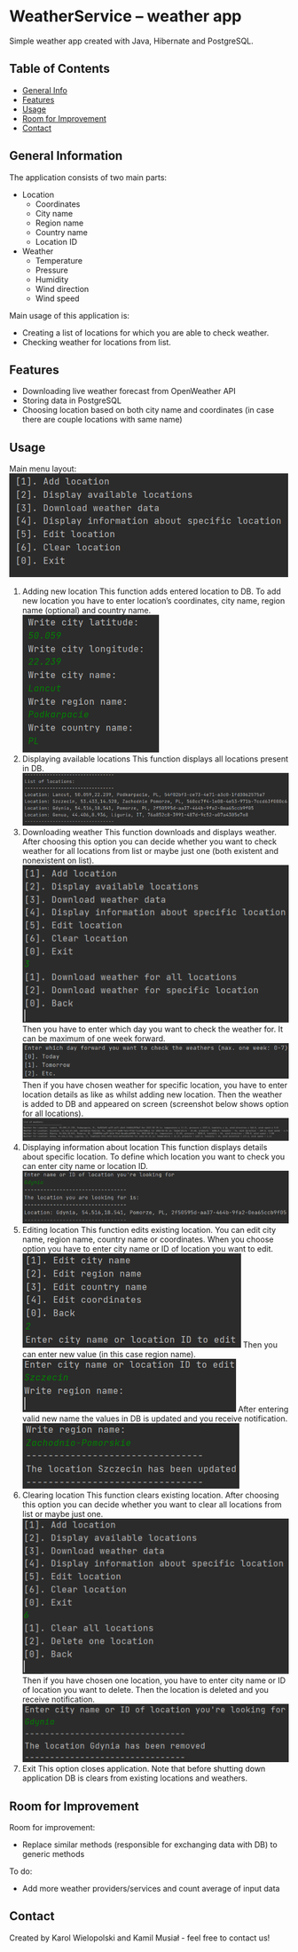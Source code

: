 # WeatherService – weather app
Simple weather app created with Java, Hibernate and PostgreSQL.

## Table of Contents
* [General Info](#general-information)
* [Features](#features)
* [Usage](#usage)
* [Room for Improvement](#room-for-improvement)
* [Contact](#contact)


## General Information
The application consists of two main parts:
* Location
  * Coordinates
  * City name
  * Region name
  * Country name
  * Location ID
* Weather
  * Temperature
  * Pressure
  * Humidity
  * Wind direction
  * Wind speed

Main usage of this application is:
* Creating a list of locations for which you are able to check weather.
* Checking weather for locations from list.


## Features
- Downloading live weather forecast from OpenWeather API
- Storing data in PostgreSQL
- Choosing location based on both city name and coordinates (in case there are couple locations with same name)


## Usage
Main menu layout:
![Main menu](./img/image1.png)
 
1. Adding new location
This function adds entered location to DB. To add new location you have to enter location’s coordinates, city name, region name (optional) and country name.
![Location](./img/image2.png)
2. Displaying available locations
This function displays all locations present in DB.
![Display locations](./img/image3.png)
3. Downloading weather
This function downloads and displays weather. After choosing this option you can decide whether you want to check weather for all locations from list or maybe just one (both existent and nonexistent on list).
![Download weather](./img/image4.png)
Then you have to enter which day you want to check the weather for. It can be maximum of one week forward.
![Pick a day](./img/image5.png)
Then if you have chosen weather for specific location, you have to enter location details as like as whilst adding new location.
Then the weather is added to DB and appeared on screen (screenshot below shows option for all locations).
![Display weather](./img/image6.png)
4. Displaying information about location
This function displays details about specific location. To define which location you want to check you can enter city name or location ID.
![Display location](./img/image7.png)
5. Editing location
This function edits existing location. You can edit city name, region name, country name or coordinates. When you choose option you have to enter city name or ID of location you want to edit.
![Edit location](./img/image8.png)
Then you can enter new value (in this case region name).
![Pick location](./img/image9.png)
After entering valid new name the values in DB is updated and you receive notification.
![New value](./img/image10.png)
6. Clearing location
This function clears existing location. After choosing this option you can decide whether you want to clear all locations from list or maybe just one.
![Clear location](./img/image11.png)
Then if you have chosen one location, you have to enter city name or ID of location you want to delete.
Then the location is deleted and you receive notification.
![Pick location](./img/image12.png)
7. Exit
This option closes application. Note that before shutting down application DB is clears from existing locations and weathers.


## Room for Improvement
Room for improvement:
- Replace similar methods (responsible for exchanging data with DB) to generic methods

To do:
- Add more weather providers/services and count average of input data


## Contact
Created by Karol Wielopolski and Kamil Musiał - feel free to contact us!
